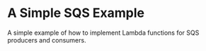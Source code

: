 # A Simple SQS Example

A simple example of how to implement Lambda functions for SQS producers and consumers.
